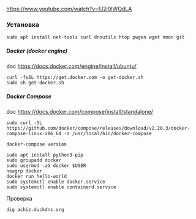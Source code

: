 https://www.youtube.com/watch?v=fJ2i0IWQdLA
### Установка
`sudo apt install net-tools curl dnsutils htop pwgen wget nmon git`

##### Docker (docker engine)
doc  https://docs.docker.com/engine/install/ubuntu/
````console
curl -fsSL https://get.docker.com -o get-docker.sh
sudo sh get-docker.sh
````

##### Docker Compose
doc https://docs.docker.com/compose/install/standalone/
```shel
sudo curl -SL https://github.com/docker/compose/releases/download/v2.20.3/docker-compose-linux-x86_64 -o /usr/local/bin/docker-compose

docker-compose version
```

```shel
sudo apt install python3-pip
sudo groupadd docker
sudo usermod -aG docker $USER
newgrp docker
docker run hello-world
sudo systemctl enable docker.service
sudo systemctl enable containerd.service
```

Проверка
```sheldig achiz.duckdns.org 
dig achiz.duckdns.org 
```
